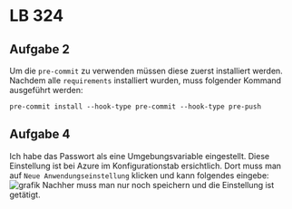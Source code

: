 # LB 324

## Aufgabe 2
Um die `pre-commit` zu verwenden müssen diese zuerst installiert werden. Nachdem alle `requirements` installiert wurden, muss folgender Kommand ausgeführt werden:
```
pre-commit install --hook-type pre-commit --hook-type pre-push
```

## Aufgabe 4
Ich habe das Passwort als eine Umgebungsvariable eingestellt. Diese Einstellung ist bei Azure im Konfigurationstab ersichtlich. Dort muss man auf `Neue Anwendungseinstellung` klicken und kann folgendes eingebe:
![grafik](https://github.com/Nicola3341246/NicolaEgloffLB-324/assets/89132258/0514d6cf-c2cd-4edc-a199-f575c1fa1eb3)
Nachher muss man nur noch speichern und die Einstellung ist getätigt.

